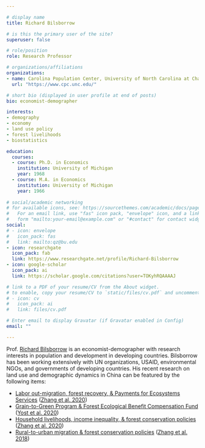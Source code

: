 ```yaml
---

# display name
title: Richard Bilsborrow

# is this the primary user of the site?
superuser: false

# role/position
role: Research Professor 

# organizations/affiliations
organizations:
- name: Carolina Population Center, University of North Carolina at Chapel Hill
  url: "https://www.cpc.unc.edu/"

# short bio (displayed in user profile at end of posts)
bio: economist-demographer

interests:
- demography
- economy
- land use policy
- forest livelihoods
- biostatistics

education:
  courses:
  - course: Ph.D. in Economics
    institution: University of Michigan
    year: 1968
  - course: M.A. in Economics
    institution: University of Michigan
    year: 1966
    
# social/academic networking
# for available icons, see: https://sourcethemes.com/academic/docs/page-builder/#icons
#   For an email link, use "fas" icon pack, "envelope" icon, and a link in the
#   form "mailto:your-email@example.com" or "#contact" for contact widget.
social:
# - icon: envelope
#   icon_pack: fas
#   link: mailto:qz@bu.edu
- icon: researchgate
  icon_pack: fab
  link: https://www.researchgate.net/profile/Richard-Bilsborrow
- icon: google-scholar
  icon_pack: ai
  link: https://scholar.google.com/citations?user=TOKyhRQAAAAJ

# link to a PDF of your resume/CV from the About widget.
# to enable, copy your resume/CV to `static/files/cv.pdf` and uncomment the lines below.
# - icon: cv
#   icon_pack: ai
#   link: files/cv.pdf

# Enter email to display Gravatar (if Gravatar enabled in Config)
email: ""

---
```


Prof. [Richard Bilsborrow](https://www.cpc.unc.edu/people/fellows/richard-e-bilsborrow/) is an economist-demographer
with research interests in population and development in developing countries.
Bilsborrow has been working extensively with UN organizations, USAID, environmental NGOs, and governments of developing countries.
His recent research on land use and demographic dynamics in China can be featured by the following items: 
  - [Labor out-migration, forest recovery, & Payments for Ecosystems Services](https://doi.org/10.1016/j.ecoser.2020.101167)
    ([Zhang et al. 2020](https://www.qzgeog.com/publication/p2020-zhangqi-divergent/))
  - [Grain-to-Green Program & Forest Ecological Benefit Compensation Fund](https://doi.org/10.1016/j.ecolecon.2019.106509)
    ([Yost et al. 2020](https://doi.org/10.1016/j.ecolecon.2019.106509))
  - [Household livelihoods, income inequality, & forest conservation policies](https://doi.org/10.1016/j.ecolecon.2019.02.019)
    ([Zhang et al. 2020](https://www.qzgeog.com/publication/p2019-zhangqi-income/))
  - [Rural-to-urban migration & forest conservation policies](https://doi.org/10.1007/s11111-018-0307-5)
    ([Zhang et al. 2018](https://www.qzgeog.com/publication/p2018-zhangqi-migration/))


